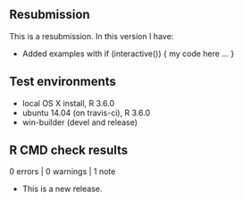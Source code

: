 ## Resubmission
This is a resubmission. In this version I have:

* Added examples with if (interactive()) { my code here ... }

## Test environments
* local OS X install, R 3.6.0
* ubuntu 14.04 (on travis-ci), R 3.6.0
* win-builder (devel and release)

## R CMD check results

0 errors | 0 warnings | 1 note

* This is a new release.
